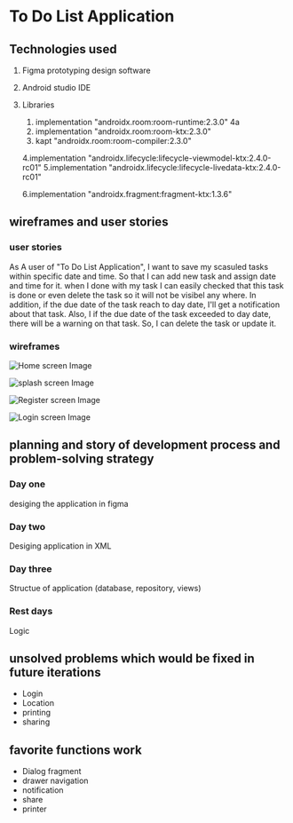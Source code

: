 # To Do List Application

## Technologies used

1. Figma prototyping design software 
2. Android studio IDE
3. Libraries
 
    1. implementation "androidx.room:room-runtime:2.3.0" 4a
    2. implementation "androidx.room:room-ktx:2.3.0"
    3. kapt "androidx.room:room-compiler:2.3.0"

    4.implementation "androidx.lifecycle:lifecycle-viewmodel-ktx:2.4.0-rc01"
    5.implementation "androidx.lifecycle:lifecycle-livedata-ktx:2.4.0-rc01"

    6.implementation "androidx.fragment:fragment-ktx:1.3.6"
  

## wireframes and user stories

### user stories
As A user of "To Do List Application", I want to save my scasuled tasks within specific date and time. 
So that I can add new task and assign date and time for it. when I done with my task I can easily checked that this task is done 
or even delete the task so it will not be visibel any where. In addition, if the due date of the task reach to day date,
I'll get a notification about that task. Also, I if the due date of the task exceeded to day date, there will be a warning on that task.
So, I can delete the task or update it. 


### wireframes 
![Home screen Image](https://github.com/fatimahmayouf/ToDoList/blob/main/Design/Home%20.jpg)


![splash screen Image](https://github.com/fatimahmayouf/ToDoList/blob/main/Design/splash.jpg)



![Register screen Image](https://github.com/fatimahmayouf/ToDoList/blob/main/Design/Sign%20up.png)



![Login screen Image](https://github.com/fatimahmayouf/ToDoList/blob/main/Design/Login.png)





## planning and story of development process and problem-solving strategy
### Day one 
desiging the application in figma
### Day two
Desiging application in XML
### Day three
Structue of application (database, repository, views)
### Rest days
Logic 


## unsolved problems which would be fixed in future iterations
* Login
* Location
* printing
* sharing 



## favorite functions work
* Dialog fragment
* drawer navigation
* notification
* share
* printer






